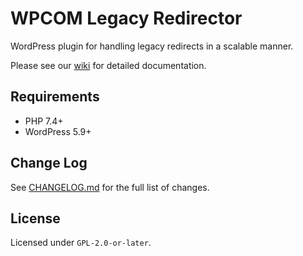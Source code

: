 # WPCOM Legacy Redirector

WordPress plugin for handling legacy redirects in a scalable manner.

Please see our [wiki](https://github.com/Automattic/WPCOM-Legacy-Redirector/wiki) for detailed documentation.

## Requirements

- PHP 7.4+
- WordPress 5.9+

## Change Log

See [CHANGELOG.md](CHANGELOG.md) for the full list of changes.

## License

Licensed under `GPL-2.0-or-later`.

